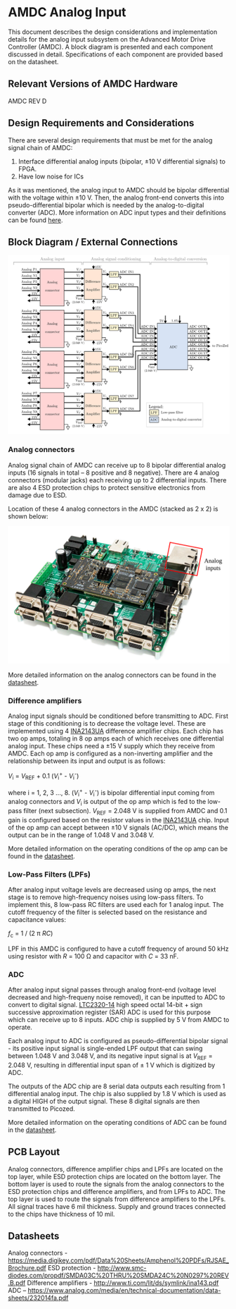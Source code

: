# AMDC Analog Input

This document describes the design considerations and implementation details for the analog input subsystem on the Advanced Motor Drive Controller (AMDC). A block diagram is presented and each component discussed in detail. Specifications of each component are provided based on the datasheet.

## Relevant Versions of AMDC Hardware

AMDC REV D

## Design Requirements and Considerations

There are several design requirements that must be met for the analog signal chain of AMDC:

1. Interface differential analog inputs (bipolar, ±10 V differential signals) to FPGA.
2. Have low noise for ICs

As it was mentioned, the analog input to AMDC should be bipolar differential with the voltage within ±10 V. Then, the analog front-end converts this into pseudo-differential bipolar which is needed by the analog-to-digital converter (ADC). More information on ADC input types and their definitions can be found [here](https://www.analog.com/media/en/technical-documentation/product-selector-card/2PB_sarinputtypesfb.pdf).

## Block Diagram / External Connections

<img src="images/amdc-analog.svg" />

### Analog connectors
Analog signal chain of AMDC can receive up to 8 bipolar differential analog inputs (16 signals in total – 8 positive and 8 negative). There are 4 analog connectors (modular jacks) each receiving up to 2 differential inputs. There are also 4 ESD protection chips to protect sensitive electronics from damage due to ESD. 

Location of these 4 analog connectors in the AMDC (stacked as 2 x 2) is shown below:

<img src="images/amdc-analog-input-highlighted.svg" />

More detailed information on the analog connectors can be found in the [datasheet](https://media.digikey.com/pdf/Data%20Sheets/Amphenol%20PDFs/RJSAE_Brochure.pdf).

### Difference amplifiers
Analog input signals should be conditioned before transmitting to ADC. First stage of this conditioning is to decrease the voltage level. These are implemented using 4 [INA2143UA](http://www.ti.com/lit/ds/symlink/ina143.pdf) difference amplifier chips. Each chip has two op amps, totaling in 8 op amps each of which receives one differential analog input. These chips need a ±15 V supply which they receive from AMDC. Each op amp is configured as a non-inverting amplifier and the relationship between its input and output is as follows:


_V_<sub>i</sub> = _V_<sub>REF</sub>  + 0.1 (_V_<sub>i</sub><sup>+</sup> - _V_<sub>i</sub><sup>-</sup>)

where i = 1, 2, 3 ..., 8. (_V_<sub>i</sub><sup>+</sup> - _V_<sub>i</sub><sup>-</sup>) is bipolar differential input coming from analog connectors and _V_<sub>i</sub> is output of the op amp which is fed to the low-pass filter (next subsection). _V_<sub>REF</sub> = 2.048 V is supplied from AMDC and 0.1 gain is configured based on the resistor values in the [INA2143UA](http://www.ti.com/lit/ds/symlink/ina143.pdf) chip. Input of the op amp can accept between ±10 V signals (AC/DC), which means the output can be in the range of 1.048 V and 3.048 V.

More detailed information on the operating conditions of the op amp can be found in the [datasheet](http://www.ti.com/lit/ds/symlink/ina143.pdf).
 
### Low-Pass Filters (LPFs)
After analog input voltage levels are decreased using op amps, the next stage is to remove high-frequency noises using low-pass filters. To implement this, 8 low-pass RC filters are used each for 1 analog input. The cutoff frequency of the filter is selected based on the resistance and capacitance values:

_f_<sub>c</sub> = 1 / (2 π _RC_)

LPF in this AMDC is configured to have a cutoff frequency of around 50 kHz using resistor with _R_ = 100 Ω and capacitor with _C_ = 33 nF.

### ADC

After analog input signal passes through analog front-end (voltage level decreased and high-frequeny noise removed), it can be inputted to ADC to convert to digital signal. [LTC2320-14](https://www.analog.com/media/en/technical-documentation/data-sheets/232014fa.pdf) high speed octal 14-bit + sign successive approximation register (SAR) ADC is used for this purpose which can receive up to 8 inputs. ADC chip is supplied by 5 V from AMDC to operate.

Each analog input to ADC is configured as pseudo-differential bipolar signal - its positive input signal is single-ended LPF output that can swing between 1.048 V and 3.048 V, and its negative input signal is at _V_<sub>REF</sub> = 2.048 V, resulting in differential input span of ± 1 V which is digitized by ADC.

The outputs of the ADC chip are 8 serial data outputs each resulting from 1 differential analog input. The chip is also supplied by 1.8 V which is used as a digital HIGH of the output signal. These 8 digital signals are then transmitted to Picozed.

More detailed information on the operating conditions of ADC can be found in the [datasheet](https://www.analog.com/media/en/technical-documentation/data-sheets/232014fa.pdf).

## PCB Layout

Analog connectors, difference amplifier chips and LPFs are located on the top layer, while ESD protection chips are located on the bottom layer. The bottom layer is used to route the signals from the analog connectors to the ESD protection chips and difference amplifiers, and from LPFs to ADC. The top layer is used to route the signals from difference amplifiers to the LPFs. All signal traces have 6 mil thickness. Supply and ground traces connected to the chips have thickness of 10 mil.

## Datasheets

Analog connectors - https://media.digikey.com/pdf/Data%20Sheets/Amphenol%20PDFs/RJSAE_Brochure.pdf
ESD protection - http://www.smc-diodes.com/propdf/SMDA03C%20THRU%20SMDA24C%20N0297%20REV.B.pdf
Difference amplifiers - http://www.ti.com/lit/ds/symlink/ina143.pdf 
ADC – https://www.analog.com/media/en/technical-documentation/data-sheets/232014fa.pdf
